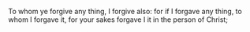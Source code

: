 To whom ye forgive any thing, I forgive also: for if I forgave any thing, to whom I forgave it, for your sakes forgave I it in the person of Christ;

